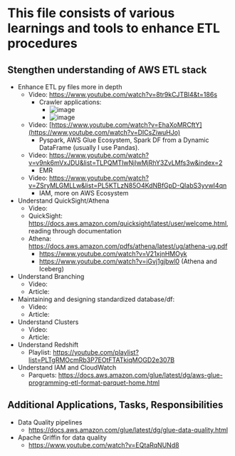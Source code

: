 # This file consists of various learnings and tools to enhance ETL procedures

## Stengthen understanding of AWS ETL stack

- Enhance ETL py files more in depth
   - Video: https://www.youtube.com/watch?v=8tr9kCJTBl4&t=186s
     - Crawler applications:
       - ![image](https://github.com/EthanNorton/ETL-AWS/assets/86625413/d2ba6ae2-21c8-455b-a759-beb68e8ffabc)
       - ![image](https://github.com/EthanNorton/ETL-AWS/assets/86625413/b75207a0-f0a0-4ee4-ae65-a34933b3577e)
   - Video: [https://www.youtube.com/watch?v=EhaXoMRCftY](https://www.youtube.com/watch?v=DICsZiwuHJo)
     - Pyspark, AWS Glue Ecosystem, Spark DF from a Dynamic DataFrame (usually I use Pandas).
   - Video: https://www.youtube.com/watch?v=v9nk6mVxJDU&list=TLPQMTIwNjIwMjRhY3ZvLMfs3w&index=2
     - EMR
   - Video: https://www.youtube.com/watch?v=ZSryMLGMLLw&list=PL5KTLzN85O4KdNBfGpD-QIabS3yvwI4qn
     - IAM, more on AWS Ecosystem
- Understand QuickSight/Athena
   - Video:
   - QuickSight: https://docs.aws.amazon.com/quicksight/latest/user/welcome.html, reading through documentation
   - Athena: https://docs.aws.amazon.com/pdfs/athena/latest/ug/athena-ug.pdf
      - https://www.youtube.com/watch?v=V21xjnHMOyk
      - https://www.youtube.com/watch?v=iGvj1gjbwl0 (Athena and Iceberg)
 - Understand Branching
   - Video:
   - Article:
 - Maintaining and designing standardized database/df:
   - Video:
   - Article:
- Understand Clusters
   - Video:
   - Article:
- Understand Redshift
   - Playlist: https://youtube.com/playlist?list=PLTgRMOcmRb3P7EOtFTATkiqMOGD2e307B
- Understand IAM and CloudWatch
  - Parquets: https://docs.aws.amazon.com/glue/latest/dg/aws-glue-programming-etl-format-parquet-home.html
 
## Additional Applications, Tasks, Responsibilities 

- Data Quality pipelines
  - https://docs.aws.amazon.com/glue/latest/dg/glue-data-quality.html
- Apache Griffin for data quality
  - https://www.youtube.com/watch?v=EQtaRqNUNd8

